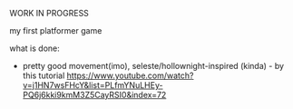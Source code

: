 WORK IN PROGRESS

my first platformer game

what is done:
- pretty good movement(imo), seleste/hollownight-inspired (kinda) - by this tutorial https://www.youtube.com/watch?v=j1HN7wsFHcY&list=PLfmYNuLHEy-PQ6j6kki9kmM3Z5CayRSI0&index=72
